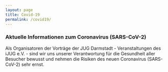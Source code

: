 ```yaml
---
layout: page
title: Covid-19
permalink: /covid19/
---
```


### Aktuelle Informationen zum Coronavirus (SARS-CoV-2)

Als Organisatoren der Vorträge der JUG Darmstadt - Veranstaltungen des iJUG e.V. - sind wir uns unserer Verantwortung für die Gesundheit aller Besucher bewusst und nehmen die Risiken des neuen Coronavirus (SARS-CoV-2) sehr ernst.

